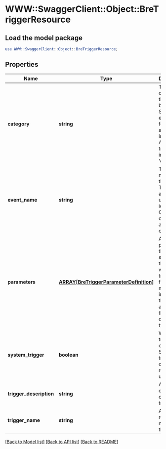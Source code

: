 # WWW::SwaggerClient::Object::BreTriggerResource

## Load the model package
```perl
use WWW::SwaggerClient::Object::BreTriggerResource;
```

## Properties
Name | Type | Description | Notes
------------ | ------------- | ------------- | -------------
**category** | **string** | The category this trigger belongs to. See endpoints for related asset information. All new triggers are in category &#39;custom&#39; | [optional] 
**event_name** | **string** | The unique name for the event. This serves as the unique identifier. Cannot be changed after creation | 
**parameters** | [**ARRAY[BreTriggerParameterDefinition]**](BreTriggerParameterDefinition.md) | A list af parameters that will be sent with the event when the trigger is fired. These must be included in the event and match the described types | [optional] 
**system_trigger** | **boolean** | Where this trigger came from. System triggers cannot be removed or updated | [optional] 
**trigger_description** | **string** | A description of the trigger | 
**trigger_name** | **string** | A human readable name for this trigger | 

[[Back to Model list]](../README.md#documentation-for-models) [[Back to API list]](../README.md#documentation-for-api-endpoints) [[Back to README]](../README.md)


